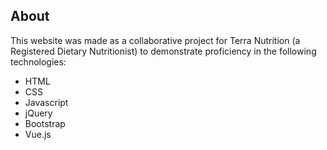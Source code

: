 ## About
This website was made as a collaborative project for Terra Nutrition (a Registered Dietary Nutritionist) to demonstrate proficiency in the following technologies:
* HTML
* CSS
* Javascript
* jQuery
* Bootstrap
* Vue.js
